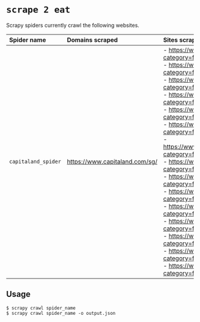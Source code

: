 # `scrape 2 eat`

Scrapy spiders currently crawl the following websites.

| Spider name | Domains scraped | Sites scraped |
| :--- | :--- | :--- |
| `capitaland_spider` | https://www.capitaland.com/sg/ | - https://www.capitaland.com/sg/malls/plazasingapura/en/stores.html?category=foodandbeverage<br>- https://www.capitaland.com/sg/malls/aperia/en/stores.html?category=foodandbeverage<br>- https://www.capitaland.com/sg/malls/bedokmall/en/stores.html?category=foodandbeverage<br>- https://www.capitaland.com/sg/malls/bugisjunction/en/stores.html?category=foodandbeverage<br>- https://www.capitaland.com/sg/malls/bugisplus/en/stores.html?category=foodandbeverage<br>- https://www.capitaland.com/sg/malls/bugis-street/en/stores.html?category=foodandbeverage<br>- https://www.capitaland.com/sg/malls/bukitpanjangplaza/en/stores.html?category=foodandbeverage<br>- https://www.capitaland.com/sg/malls/clarkequay/en/stores.html?category=foodandbeverage<br>- https://www.capitaland.com/sg/malls/funan/en/stores.html?category=foodandbeverage<br>- https://www.capitaland.com/sg/malls/imm/en/stores.html?category=foodandbeverage<br>- https://www.capitaland.com/sg/malls/junction8/en/stores.html?category=foodandbeverage<br>- https://www.capitaland.com/sg/malls/lotone/en/stores.html?category=foodandbeverage<br>- https://www.capitaland.com/sg/malls/rafflescity/en/stores.html?category=foodandbeverage<br>- https://www.capitaland.com/sg/malls/tampinesmall/en/stores.html?category=foodandbeverage<br>- https://www.capitaland.com/sg/malls/westgate/en/stores.html?category=foodandbeverage<br> |

## Usage

```console
$ scrapy crawl spider_name
$ scrapy crawl spider_name -o output.json
```